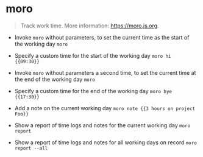 # moro
> Track work time.
> More information: <https://moro.js.org>.

- Invoke `moro` without parameters, to set the current time as the start of the working day
`moro`

- Specify a custom time for the start of the working day
`moro hi {{09:30}}`

- Invoke `moro` without parameters a second time, to set the current time at the end of the working day
`moro`

- Specify a custom time for the end of the working day
`moro bye {{17:30}}`

- Add a note on the current working day
`moro note {{3 hours on project Foo}}`

- Show a report of time logs and notes for the current working day
`moro report`

- Show a report of time logs and notes for all working days on record
`moro report --all`
